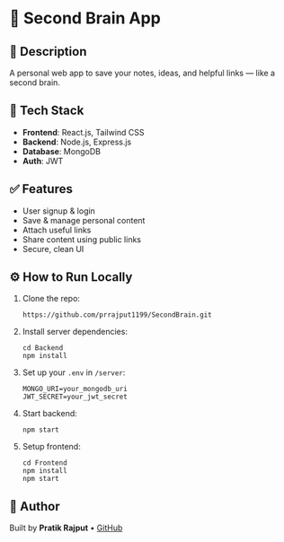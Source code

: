 

<!DOCTYPE html>
<html lang="en">
<head>
  <meta charset="UTF-8" />
  <meta name="viewport" content="width=device-width, initial-scale=1.0"/>
</head>
<body>

  <h1>🧠 Second Brain App</h1>

  <div class="section">
    <h2>📌 Description</h2>
    <p>A personal web app to save your notes, ideas, and helpful links — like a second brain.</p>
  </div>

  <div class="section">
    <h2>🚀 Tech Stack</h2>
    <ul>
      <li><strong>Frontend</strong>: React.js, Tailwind CSS</li>
      <li><strong>Backend</strong>: Node.js, Express.js</li>
      <li><strong>Database</strong>: MongoDB</li>
      <li><strong>Auth</strong>: JWT</li>
    </ul>
  </div>

  <div class="section">
    <h2>✅ Features</h2>
    <ul>
      <li>User signup & login</li>
      <li>Save & manage personal content</li>
      <li>Attach useful links</li>
      <li>Share content using public links</li>
      <li>Secure, clean UI</li>
    </ul>
  </div>

  <div class="section">
    <h2>⚙️ How to Run Locally</h2>
    <ol>
      <li>Clone the repo:
        <pre><code>https://github.com/prrajput1199/SecondBrain.git</code></pre>
      </li>
      <li>Install server dependencies:
        <pre><code>cd Backend
npm install</code></pre>
      </li>
      <li>Set up your <code>.env</code> in <code>/server</code>:
        <pre><code>MONGO_URI=your_mongodb_uri
JWT_SECRET=your_jwt_secret</code></pre>
      </li>
      <li>Start backend:
        <pre><code>npm start</code></pre>
      </li>
      <li>Setup frontend:
        <pre><code>cd Frontend
npm install
npm start</code></pre>
      </li>
    </ol>
  </div>

  <div class="section">
    <h2>👤 Author</h2>
    <p>Built by <strong>Pratik Rajput</strong> • <a href="https://github.com/your-username">GitHub</a></p>
  </div>

</body>
</html>

